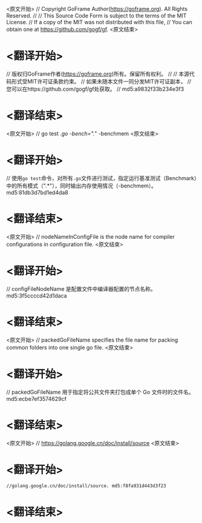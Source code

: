 
<原文开始>
// Copyright GoFrame Author(https://goframe.org). All Rights Reserved.
//
// This Source Code Form is subject to the terms of the MIT License.
// If a copy of the MIT was not distributed with this file,
// You can obtain one at https://github.com/gogf/gf.
<原文结束>

# <翻译开始>
// 版权归GoFrame作者(https://goframe.org)所有。保留所有权利。
//
// 本源代码形式受MIT许可证条款约束。
// 如果未随本文件一同分发MIT许可证副本，
// 您可以在https://github.com/gogf/gf处获取。
// md5:a9832f33b234e3f3
# <翻译结束>


<原文开始>
// go test *.go -bench=".*" -benchmem
<原文结束>

# <翻译开始>
// 使用`go test`命令，对所有`.go`文件进行测试，指定运行基准测试（Benchmark）中的所有模式（".*"），同时输出内存使用情况（-benchmem）。 md5:81db3d7bd1ed4da8
# <翻译结束>


<原文开始>
// nodeNameInConfigFile is the node name for compiler configurations in configuration file.
<原文结束>

# <翻译开始>
// configFileNodeName 是配置文件中编译器配置的节点名称。 md5:3f5ccccd42d1daca
# <翻译结束>


<原文开始>
// packedGoFileName specifies the file name for packing common folders into one single go file.
<原文结束>

# <翻译开始>
// packedGoFileName 用于指定将公共文件夹打包成单个 Go 文件时的文件名。 md5:ecbe7ef3574629cf
# <翻译结束>


<原文开始>
// https://golang.google.cn/doc/install/source
<原文结束>

# <翻译开始>
	//golang.google.cn/doc/install/source. md5:f8fa931d443d3f23
# <翻译结束>

